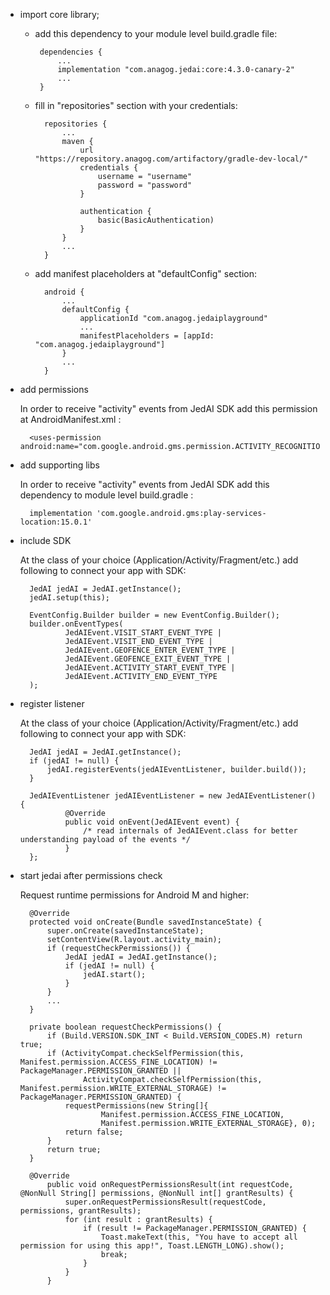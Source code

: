 * import core library;

     - add this dependency to your module level build.gradle file:

            dependencies {
                ...
                implementation "com.anagog.jedai:core:4.3.0-canary-2"
                ...
            }

    - fill in "repositories" section with your credentials:

            repositories {
                ...
                maven {
                    url "https://repository.anagog.com/artifactory/gradle-dev-local/"
                    credentials {
                        username = "username"
                        password = "password"
                    }
    
                    authentication {
                        basic(BasicAuthentication)
                    }
                }
                ...
            }

    - add manifest placeholders at "defaultConfig" section:

            android {
                ...
                defaultConfig {
                    applicationId "com.anagog.jedaiplayground"
                    ...
                    manifestPlaceholders = [appId: "com.anagog.jedaiplayground"]
                }
                ...
            }




* add permissions

    In order to receive "activity" events from JedAI SDK add this permission at AndroidManifest.xml :

        <uses-permission android:name="com.google.android.gms.permission.ACTIVITY_RECOGNITION"/>




* add supporting libs

    In order to receive "activity" events from JedAI SDK add this dependency to module level build.gradle :

        implementation 'com.google.android.gms:play-services-location:15.0.1'



* include SDK

    At the class of your choice (Application/Activity/Fragment/etc.) add following to connect your app with SDK:

        JedAI jedAI = JedAI.getInstance();
        jedAI.setup(this);

        EventConfig.Builder builder = new EventConfig.Builder();
        builder.onEventTypes(
                JedAIEvent.VISIT_START_EVENT_TYPE |
                JedAIEvent.VISIT_END_EVENT_TYPE |
                JedAIEvent.GEOFENCE_ENTER_EVENT_TYPE |
                JedAIEvent.GEOFENCE_EXIT_EVENT_TYPE |
                JedAIEvent.ACTIVITY_START_EVENT_TYPE |
                JedAIEvent.ACTIVITY_END_EVENT_TYPE
        );



* register listener

    At the class of your choice (Application/Activity/Fragment/etc.) add following to connect your app with SDK:

        JedAI jedAI = JedAI.getInstance();
        if (jedAI != null) {
            jedAI.registerEvents(jedAIEventListener, builder.build());
        }

        JedAIEventListener jedAIEventListener = new JedAIEventListener() {
                @Override
                public void onEvent(JedAIEvent event) {
                    /* read internals of JedAIEvent.class for better understanding payload of the events */
                }
        };



* start jedai after permissions check

    Request runtime permissions for Android M and higher:


        @Override
        protected void onCreate(Bundle savedInstanceState) {
            super.onCreate(savedInstanceState);
            setContentView(R.layout.activity_main);
            if (requestCheckPermissions()) {
                JedAI jedAI = JedAI.getInstance();
                if (jedAI != null) {
                    jedAI.start();
                }
            }
            ...
        }

        private boolean requestCheckPermissions() {
            if (Build.VERSION.SDK_INT < Build.VERSION_CODES.M) return true;
            if (ActivityCompat.checkSelfPermission(this, Manifest.permission.ACCESS_FINE_LOCATION) != PackageManager.PERMISSION_GRANTED ||
                    ActivityCompat.checkSelfPermission(this, Manifest.permission.WRITE_EXTERNAL_STORAGE) != PackageManager.PERMISSION_GRANTED) {
                requestPermissions(new String[]{
                        Manifest.permission.ACCESS_FINE_LOCATION,
                        Manifest.permission.WRITE_EXTERNAL_STORAGE}, 0);
                return false;
            }
            return true;
        }

        @Override
            public void onRequestPermissionsResult(int requestCode, @NonNull String[] permissions, @NonNull int[] grantResults) {
                super.onRequestPermissionsResult(requestCode, permissions, grantResults);
                for (int result : grantResults) {
                    if (result != PackageManager.PERMISSION_GRANTED) {
                        Toast.makeText(this, "You have to accept all permission for using this app!", Toast.LENGTH_LONG).show();
                        break;
                    }
                }
            }

